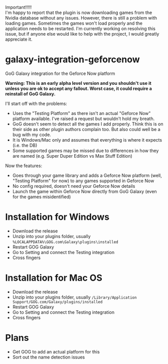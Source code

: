 Important!!!!! <br>
I'm happy to report that the plugin is now downloading games from the Nvidia database without any issues. However, there is still a problem with loading games. Sometimes the games won't load properly and the application needs to be restarted. I'm currently working on resolving this issue, but if anyone else would like to help with the project, I would greatly appreciate it.

# galaxy-integration-geforcenow
GoG Galaxy integration for the Geforce Now platform

**Warning: This is an early alpha level version and you shouldn't use it unless you are ok to accept any fallout.  Worst case, it could require a reinstall of GoG Galaxy.**

I'll start off with the problems:

* Uses the "Testing Platform" as there isn't an actual "Geforce Now" platform available.  I've raised a request but wouldn't hold my breath.
* GoG doesn't seem to detect all the games I add properly.  Think this is on their side as other plugin authors complain too.  But also could well be a bug with my code.
* It is Windows/Mac only and assumes that everything is where it expects (i.e. the DB)
* Some supported games may be missed due to differences in how they are named (e.g. Super Duper Edition vs Max Stuff Edition)

Now the features:

* Goes through your game library and adds a Geforce Now platform (well, "Testing Platform" for now) to any games supported in Geforce Now
* No config required, doesn't need your Geforce Now details
* Launch the game within Geforce Now directly from GoG Galaxy (even for the games misidentified)

# Installation for Windows

* Download the release
* Unzip into your plugins folder, usually `%LOCALAPPDATA%\GOG.com\Galaxy\plugins\installed`
* Restart GOG Galaxy
* Go to Setting and connect the Testing integration
* Cross fingers

# Installation for Mac OS

* Download the release
* Unzip into your plugins folder, usually `/Library/Application Support/GOG.com/Galaxy/plugins/installed`
* Restart GOG Galaxy
* Go to Setting and connect the Testing integration
* Cross fingers

# Plans

- Get GOG to add an actual platform for this
- Sort out the name detection issues

